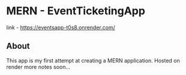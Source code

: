 # MERN - EventTicketingApp

link - https://eventsapp-t0s8.onrender.com/

## About

This app is my first attempt at creating a MERN application.
Hosted on render
more notes soon...
